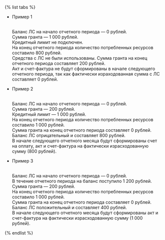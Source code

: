 {% list tabs %}


- Пример 1

  <br>Баланс ЛС на начало отчетного периода — 0 рублей.
  <br>Сумма гранта — 1 000 рублей.
  <br>Кредитный лимит не подключен.
  <br>На конец отчетного периода количество потребленных ресурсов составило 800 рублей.
  <br>Средства с ЛС не были использованы. Сумма гранта на конец отчетного периода составляет 200 рублей.
  <br>Акт и счет-фактура не будут сформированы в начале следующего отчетного периода, так как фактически израходованная сумма с ЛС составляет 0 рублей.

- Пример 2

  <br>Баланс ЛС на начало отчетного периода — 0 рублей.
  <br>Сумма гранта — 200 рублей.
  <br>Кредитный лимит — 1 000 рублей.
  <br>На конец отчетного периода количество потребленных ресурсов составило 1 000 рублей.
  <br>Сумма гранта на конец отчетного периода составляет 0 рублей. Баланс ЛС отрицательный и составляет 800 рублей.
  <br>В начале следующего отчетного месяца будут сформированы счет на оплату, акт и счет-фактура на фактически израсходованную сумму (800 рублей).

- Пример 3

  <br>Баланс ЛС на начало отчетного периода — 0 рублей.
  <br>В течение отчетного периода на баланс поступило 1 200 рублей.
  <br>Сумма гранта — 200 рублей.
  <br>На конец отчетного периода количество потребленных ресурсов составило 1 000 рублей.
  <br>Сумма гранта на конец отчетного периода составляет 0 рублей. Баланс ЛС положительный и составляет 400 рублей.
  <br>В начале следующего отчетного месяца будут сформированы акт и счет-фактура на фактически израсходованную сумму (1 000 рублей).


{% endlist %}